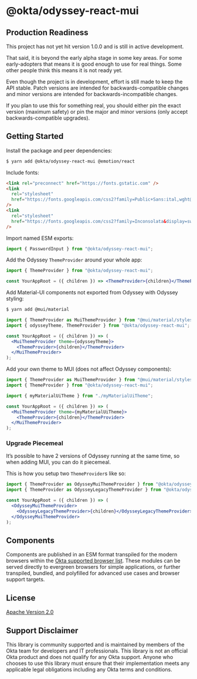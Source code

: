 # @okta/odyssey-react-mui

## Production Readiness

This project has not yet hit version 1.0.0 and is still in active development.

That said, it is beyond the early alpha stage in some key areas. For some
early-adopters that means it is good enough to use for real things. Some
other people think this means it is not ready yet.

Even though the project is in development, effort is still made to keep
the API stable. Patch versions are intended for backwards-compatible
changes and minor versions are intended for backwards-incompatible changes.

If you plan to use this for something real, you should either pin the
exact version (maximum safety) or pin the major and minor versions
(only accept backwards-compatible upgrades).

## Getting Started

Install the package and peer dependencies:

```sh
$ yarn add @okta/odyssey-react-mui @emotion/react
```

Include fonts:

```html
<link rel="preconnect" href="https://fonts.gstatic.com" />
<link
  rel="stylesheet"
  href="https://fonts.googleapis.com/css2?family=Public+Sans:ital,wght@0,400;0,600;1,400;1,600&display=swap"
/>
<link
  rel="stylesheet"
  href="https://fonts.googleapis.com/css2?family=Inconsolata&display=swap"
/>
```

Import named ESM exports:

```js
import { PasswordInput } from "@okta/odyssey-react-mui";
```

Add the Odyssey `ThemeProvider` around your whole app:

```jsx
import { ThemeProvider } from "@okta/odyssey-react-mui";

const YourAppRoot = ({ children }) => <ThemeProvider>{children}</ThemeProvider>;
```

Add Material-UI components not exported from Odyssey with Odyssey styling:

```sh
$ yarn add @mui/material
```

```jsx
import { ThemeProvider as MuiThemeProvider } from "@mui/material/styles";
import { odysseyTheme, ThemeProvider } from "@okta/odyssey-react-mui";

const YourAppRoot = ({ children }) => (
  <MuiThemeProvider theme={odysseyTheme}>
    <ThemeProvider>{children}</ThemeProvider>
  </MuiThemeProvider>
);
```

Add your own theme to MUI (does not affect Odyssey components):

```jsx
import { ThemeProvider as MuiThemeProvider } from "@mui/material/styles";
import { ThemeProvider } from "@okta/odyssey-react-mui";

import { myMaterialUiTheme } from "./myMaterialUiTheme";

const YourAppRoot = ({ children }) => (
  <MuiThemeProvider theme={myMaterialUiTheme}>
    <ThemeProvider>{children}</ThemeProvider>
  </MuiThemeProvider>
);
```

### Upgrade Piecemeal

It’s possible to have 2 versions of Odyssey running at the same time, so when adding MUI, you can do it piecemeal.

This is how you setup two `ThemeProvider`s like so:

```jsx
import { ThemeProvider as OdysseyMuiThemeProvider } from "@okta/odyssey-react-mui";
import { ThemeProvider as OdysseyLegacyThemeProvider } from "@okta/odyssey-react-theme";

const YourAppRoot = ({ children }) => (
  <OdysseyMuiThemeProvider>
    <OdysseyLegacyThemeProvider>{children}</OdysseyLegacyThemeProvider>
  </OdysseyMuiThemeProvider>
);
```

## Components

Components are published in an ESM format transpiled for the modern browsers
within the [Okta supported browser list][1]. These modules can be served
directly to evergreen browsers for simple applications, or further transpiled,
bundled, and polyfilled for advanced use cases and browser support targets.

[1]: https://help.okta.com/en/prod/Content/Topics/Miscellaneous/Platforms_Browser_OS_Support.htm

## License

[Apache Version 2.0](https://github.com/okta/odyssey/blob/master/LICENSE)

## Support Disclaimer

This library is community supported and is maintained by members of the Okta team for developers and IT professionals.
This library is not an official Okta product and does not qualify for any Okta support. Anyone who chooses to use this
library must ensure that their implementation meets any applicable legal obligations including any Okta terms and conditions.
